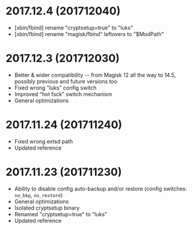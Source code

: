# 2017.12.4 (201712040)
- [xbin/fbind] rename "cryptsetup=true" to "luks"
- [xbin/fbind] rename "magisk/fbind" leftovers to "$ModPath"

# 2017.12.3 (201712030)
- Better & wider compatibility -- from Magisk 12 all the way to 14.5, possibly previous and future versions too
- Fixed wrong "luks" config switch
- Improved "hot fsck" switch mechanism
- General optimizations

# 2017.11.24 (201711240)
- Fixed wrong extsd path
- Updated reference

# 2017.11.23 (201711230)
- Ability to disable config auto-backup and/or restore (config switches: `no_bkp`, `no_restore`)
- General optimizations
- Isolated cryptsetup binary
- Renamed "cryptsetup=true" to "luks"
- Updated reference
